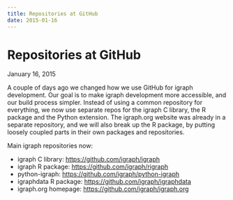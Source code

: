 ```yaml
---
title: Repositories at GitHub
date: 2015-01-16
---
```


Repositories at GitHub
======================

January 16, 2015

A couple of days ago we changed how we use GitHub for igraph
development. Our goal is to make igraph development more accessible, and
our build process simpler. Instead of using a common repository for
everything, we now use separate repos for the igraph C library, the R
package and the Python extension. The igraph.org website was already in a
separate repository, and we will also break up the R package, by putting
loosely coupled parts in their own packages and repositories.

Main igraph repositories now:

 * igraph C library: https://github.com/igraph/igraph
 * igraph R package: https://github.com/igraph/rigraph
 * python-igraph: https://github.com/igraph/python-igraph
 * igraphdata R package: https://github.com/igraph/igraphdata
 * igraph.org homepage: https://github.com/igraph/igraph.org
